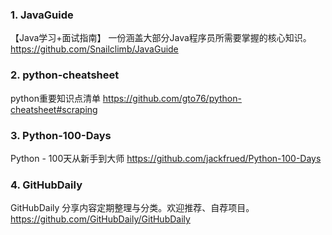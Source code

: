 ### 1. JavaGuide
【Java学习+面试指南】 一份涵盖大部分Java程序员所需要掌握的核心知识。https://github.com/Snailclimb/JavaGuide
### 2. python-cheatsheet
python重要知识点清单  https://github.com/gto76/python-cheatsheet#scraping
### 3. Python-100-Days
Python - 100天从新手到大师  https://github.com/jackfrued/Python-100-Days
### 4. GitHubDaily
GitHubDaily 分享内容定期整理与分类。欢迎推荐、自荐项目。 https://github.com/GitHubDaily/GitHubDaily
